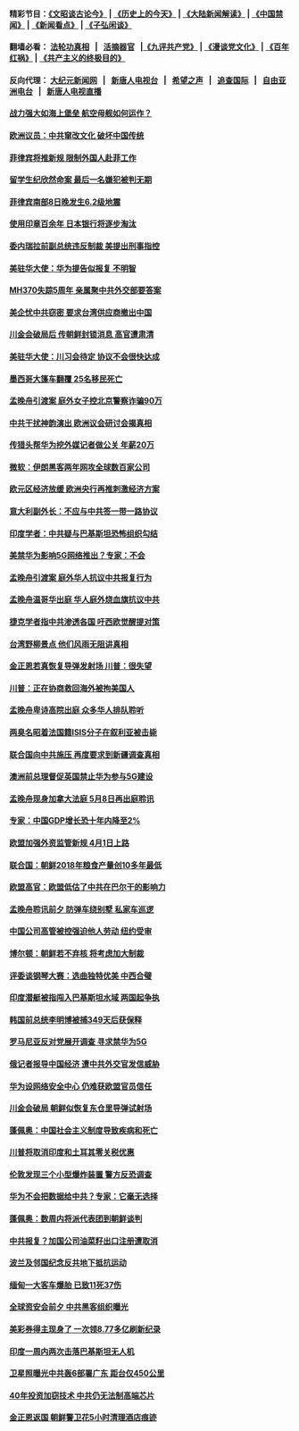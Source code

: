 #### 精彩节目：[《文昭谈古论今》](http://155.138.205.71/wenzhao) | [《历史上的今天》](http://155.138.205.71/today-in-history) | [《大陆新闻解读》](http://155.138.205.71/ntdtv-comedy) | [《中国禁闻》](http://155.138.205.71/ntdtv-news) | [《新闻看点》](http://155.138.205.71/news-insight) | [《子弘闲谈》](http://155.138.205.71/zihongxiantan/) 

 #### 翻墙必看： [法轮功真相](http://155.138.205.71:10000/videos/truth.html) &nbsp;&nbsp;|&nbsp;&nbsp; [活摘器官](http://155.138.205.71:10000/videos/res/Organs/) &nbsp;&nbsp;|[《九评共产党》](http://155.138.205.71:10000/videos/jiuping) | [《漫谈党文化》](http://155.138.205.71:10000/videos/mtdwh) | [《百年红祸》](http://155.138.205.71:10000/videos/bnhh) | [《共产主义的终极目的》](http://155.138.205.71:10000/videos/res/zjmd) 

 #### 反向代理： [大纪元新闻网](http://155.138.205.71:10080/) &nbsp;&nbsp;|&nbsp;&nbsp; [新唐人电视台](http://155.138.205.71:8000/) &nbsp;&nbsp;|&nbsp;&nbsp; [希望之声](http://155.138.205.71:8200/) &nbsp;&nbsp;|&nbsp;&nbsp; [追查国际](http://155.138.205.71:10010/) &nbsp;&nbsp;|&nbsp;&nbsp; [自由亚洲电台](http://155.138.205.71:9800/) &nbsp;&nbsp;|&nbsp;&nbsp; [新唐人电视直播](http://155.138.205.71/) 

#### [战力强大如海上堡垒 航空母舰如何运作？](../pages/nsc418/n11101107.md?t=03090936) 

#### [欧洲议员：中共窜改文化 破坏中国传统](../pages/nsc418/n11100491.md?t=03090936) 

#### [菲律宾将推新规 限制外国人赴菲工作](../pages/nsc418/n11100935.md?t=03090936) 

#### [留学生纪欣然命案 最后一名嫌犯被判无期](../pages/nsc418/n11100529.md?t=03090936) 

#### [菲律宾南部8日晚发生6.2级地震](../pages/nsc418/n11100489.md?t=03090936) 

#### [使用印章百余年 日本银行将逐步淘汰](../pages/nsc418/n11100320.md?t=03090936) 

#### [委内瑞拉前副总统违反制裁 美提出刑事指控](../pages/nsc418/n11100172.md?t=03090936) 

#### [美驻华大使：华为提告似报复 不明智](../pages/nsc418/n11099847.md?t=03090936) 

#### [MH370失踪5周年 亲属聚中共外交部要答案](../pages/nsc418/n11099693.md?t=03090936) 

#### [美企忧中共窃密 要求台湾供应商撤出中国](../pages/nsc418/n11099647.md?t=03090936) 

#### [川金会破局后 传朝鲜封锁消息 高官遭肃清](../pages/nsc418/n11099024.md?t=03090936) 

#### [美驻华大使：川习会待定 协议不会很快达成](../pages/nsc418/n11098929.md?t=03090936) 

#### [墨西哥大篷车翻覆 25名移民死亡](../pages/nsc418/n11098901.md?t=03090936) 

#### [孟晚舟引渡案 庭外女子控北京警察诈骗90万](../pages/nsc418/n11098593.md?t=03090936) 

#### [中共干扰神韵演出 欧洲议会研讨会揭真相](../pages/nsc418/n11097694.md?t=03090936) 

#### [传猎头帮华为挖外媒记者做公关 年薪20万](../pages/nsc418/n11097280.md?t=03090936) 

#### [微软：伊朗黑客两年网攻全球数百家公司](../pages/nsc418/n11097168.md?t=03090936) 

#### [欧元区经济放缓 欧洲央行再推刺激经济方案](../pages/nsc418/n11097207.md?t=03090936) 

#### [意大利副外长：不应与中共签一带一路协议](../pages/nsc418/n11096133.md?t=03090936) 

#### [印度学者：中共疑与巴基斯坦恐怖组织勾结](../pages/nsc418/n11095997.md?t=03090936) 

#### [美禁华为影响5G网络推出？专家：不会](../pages/nsc418/n11094421.md?t=03090936) 

#### [孟晚舟引渡案 庭外华人抗议中共报复行为](../pages/nsc418/n11094864.md?t=03090936) 

#### [孟晚舟温哥华出庭 华人庭外烧血旗抗议中共](../pages/nsc418/n11094568.md?t=03090936) 

#### [捷克学者指中共渗透各国 吁西欧觉醒提对策](../pages/nsc418/n11094689.md?t=03090936) 

#### [台湾野柳景点 他们风雨无阻讲真相](../pages/nsc418/n11081632.md?t=03090936) 

#### [金正恩若真恢复导弹发射场 川普：很失望](../pages/nsc418/n11094341.md?t=03090936) 

#### [川普：正在协商救回海外被拘美国人](../pages/nsc418/n11094110.md?t=03090936) 

#### [孟晚舟卑诗高院出庭 众多华人排队聆听](../pages/nsc418/n11093926.md?t=03090936) 

#### [两臭名昭着法国籍ISIS分子在叙利亚被击毙](../pages/nsc418/n11094152.md?t=03090936) 

#### [联合国向中共施压 再度要求到新疆调查真相](../pages/nsc418/n11093938.md?t=03090936) 

#### [澳洲前总理督促英国禁止华为参与5G建设](../pages/nsc418/n11093741.md?t=03090936) 

#### [孟晚舟现身加拿大法庭 5月8日再出庭聆讯](../pages/nsc418/n11093671.md?t=03090936) 

#### [专家：中国GDP增长恐十年内降至2%](../pages/nsc418/n11093560.md?t=03090936) 

#### [欧盟加强外资监管新规 4月1日上路](../pages/nsc418/n11093613.md?t=03090936) 

#### [联合国：朝鲜2018年粮食产量创10多年最低](../pages/nsc418/n11093402.md?t=03090936) 

#### [欧盟高官：欧盟低估了中共在巴尔干的影响力](../pages/nsc418/n11093198.md?t=03090936) 

#### [孟晚舟聆讯前夕 防弹车绕别墅 私家车巡逻](../pages/nsc418/n11092908.md?t=03090936) 

#### [中国公司高管被控强迫他人劳动 纽约受审](../pages/nsc418/n11093169.md?t=03090936) 

#### [博尔顿：朝鲜若不弃核 将考虑加大制裁](../pages/nsc418/n11092832.md?t=03090936) 

#### [评委谈钢琴大赛：选曲独特优美 中西合璧](../pages/nsc418/n11090263.md?t=03090936) 

#### [印度潜艇被指闯入巴基斯坦水域 两国起争执](../pages/nsc418/n11092470.md?t=03090936) 

#### [韩国前总统李明博被捕349天后获保释](../pages/nsc418/n11092076.md?t=03090936) 

#### [罗马尼亚反对党展开调查 寻求禁华为5G](../pages/nsc418/n11091992.md?t=03090936) 

#### [俄记者报导中国经济 遭中共外交官发信威胁](../pages/nsc418/n11091467.md?t=03090936) 

#### [华为设网络安全中心 仍难获欧盟官员信任](../pages/nsc418/n11091608.md?t=03090936) 

#### [川金会破局 朝鲜似恢复东仓里导弹试射场](../pages/nsc418/n11091351.md?t=03090936) 

#### [蓬佩奥：中国社会主义制度导致疾病和死亡](../pages/nsc418/n11091541.md?t=03090936) 

#### [川普将取消印度和土耳其零关税优惠](../pages/nsc418/n11091250.md?t=03090936) 

#### [伦敦发现三个小型爆炸装置 警方反恐调查](../pages/nsc418/n11091372.md?t=03090936) 

#### [华为不会把数据给中共？专家：它毫无选择](../pages/nsc418/n11091261.md?t=03090936) 

#### [蓬佩奥：数周内将派代表团到朝鲜谈判](../pages/nsc418/n11091119.md?t=03090936) 

#### [中共报复？加国公司油菜籽出口注册遭取消](../pages/nsc418/n11091124.md?t=03090936) 

#### [波兰及邻国纪念反共地下抵抗运动](../pages/nsc418/n11090856.md?t=03090936) 

#### [缅甸一大客车爆胎 已致11死37伤](../pages/nsc418/n11090678.md?t=03090936) 

#### [全球资安会前夕 中共黑客组织曝光](../pages/nsc418/n11090758.md?t=03090936) 

#### [美彩券得主现身了 一次领8.77多亿刷新纪录](../pages/nsc418/n11090714.md?t=03090936) 

#### [印度一周内两次击落巴基斯坦无人机](../pages/nsc418/n11090668.md?t=03090936) 

#### [卫星照曝光中共轰6部署广东 距台仅450公里](../pages/nsc418/n11090272.md?t=03090936) 

#### [40年投资加窃技术 中共仍无法制高端芯片](../pages/nsc418/n11089086.md?t=03090936) 

#### [金正恩返国 朝鲜警卫花5小时清理酒店痕迹](../pages/nsc418/n11089361.md?t=03090936) 

